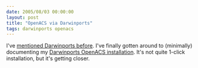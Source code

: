 ```yaml
---
date: 2005/08/03 00:00:00
layout: post
title: "OpenACS via Darwinports"
tags: darwinports openacs
---
```


I've [mentioned Darwinports before](http://kurup.org/blog/2004/03/08/darwinports). I've finally gotten around to (minimally) documenting my [Darwinports OpenACS installation](http://kurup.org/blog/2004/01/10/openacs-darwinports). It's not quite 1-click installation, but it's getting closer.
